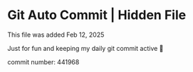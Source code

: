 # Git Auto Commit | Hidden File

This file was added Feb 12, 2025

Just for fun and keeping my daily git commit active 🤪

commit number: 441968
